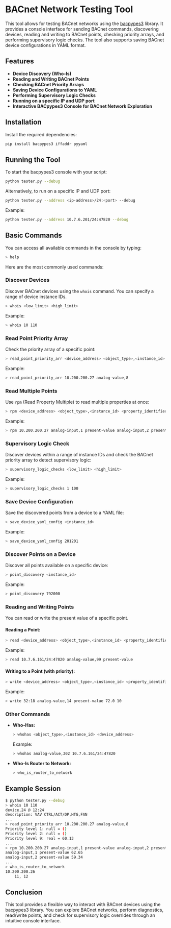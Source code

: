 
# BACnet Network Testing Tool

This tool allows for testing BACnet networks using the [bacpypes3](https://bacpypes.readthedocs.io/en/stable/) library. It provides a console interface for sending BACnet commands, discovering devices, reading and writing to BACnet points, checking priority arrays, and performing supervisory logic checks. The tool also supports saving BACnet device configurations in YAML format.

## Features
- **Device Discovery (Who-Is)**
- **Reading and Writing BACnet Points**
- **Checking BACnet Priority Arrays**
- **Saving Device Configurations to YAML**
- **Performing Supervisory Logic Checks**
- **Running on a specific IP and UDP port**
- **Interactive BACpypes3 Console for BACnet Network Exploration**

## Installation

Install the required dependencies:

```bash
pip install bacpypes3 iffaddr pyyaml
```

## Running the Tool

To start the bacpypes3 console with your script:

```bash
python tester.py --debug
```

Alternatively, to run on a specific IP and UDP port:

```bash
python tester.py --address <ip-address>/24:<port> --debug
```

Example:

```bash
python tester.py --address 10.7.6.201/24:47820 --debug
```

## Basic Commands

You can access all available commands in the console by typing:

```bash
> help
```

Here are the most commonly used commands:

### Discover Devices

Discover BACnet devices using the `whois` command. You can specify a range of device instance IDs.

```bash
> whois <low_limit> <high_limit>
```

Example:

```bash
> whois 10 110
```

### Read Point Priority Array

Check the priority array of a specific point:

```bash
> read_point_priority_arr <device_address> <object_type>,<instance_id>
```

Example:

```bash
> read_point_priority_arr 10.200.200.27 analog-value,8
```

### Read Multiple Points

Use `rpm` (Read Property Multiple) to read multiple properties at once:

```bash
> rpm <device_address> <object_type>,<instance_id> <property_identifier>
```

Example:

```bash
> rpm 10.200.200.27 analog-input,1 present-value analog-input,2 present-value
```

### Supervisory Logic Check

Discover devices within a range of instance IDs and check the BACnet priority array to detect supervisory logic:

```bash
> supervisory_logic_checks <low_limit> <high_limit>
```

Example:

```bash
> supervisory_logic_checks 1 100
```

### Save Device Configuration

Save the discovered points from a device to a YAML file:

```bash
> save_device_yaml_config <instance_id>
```

Example:

```bash
> save_device_yaml_config 201201
```

### Discover Points on a Device

Discover all points available on a specific device:

```bash
> point_discovery <instance_id>
```

Example:

```bash
> point_discovery 792000
```

### Reading and Writing Points

You can read or write the present value of a specific point.

#### Reading a Point:

```bash
> read <device_address> <object_type>,<instance_id> <property_identifier>
```

Example:

```bash
> read 10.7.6.161/24:47820 analog-value,99 present-value
```

#### Writing to a Point (with priority):

```bash
> write <device_address> <object_type>,<instance_id> <property_identifier> <value> <priority>
```

Example:

```bash
> write 32:18 analog-value,14 present-value 72.0 10
```

### Other Commands

- **Who-Has:**
  ```bash
  > whohas <object_type>,<instance_id> <device_address>
  ```
  Example:
  ```bash
  > whohas analog-value,302 10.7.6.161/24:47820
  ```

- **Who-Is Router to Network:**
  ```bash
  > who_is_router_to_network
  ```

## Example Session

```bash
$ python tester.py --debug
> whois 10 110
device,24 @ 12:24
description: VAV CTRL/ACT/DP,HTG,FAN
...
> read_point_priority_arr 10.200.200.27 analog-value,8
Priority level 1: null = ()
Priority level 2: null = ()
Priority level 9: real = 60.13
...
> rpm 10.200.200.27 analog-input,1 present-value analog-input,2 present-value
analog-input,1 present-value 62.65
analog-input,2 present-value 59.34
...
> who_is_router_to_network
10.200.200.26
    11, 12
```

## Conclusion

This tool provides a flexible way to interact with BACnet devices using the bacpypes3 library. You can explore BACnet networks, perform diagnostics, read/write points, and check for supervisory logic overrides through an intuitive console interface.
